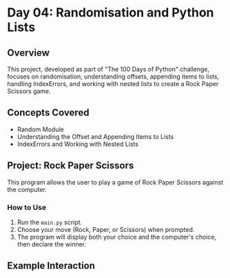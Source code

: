 # Day 04: Randomisation and Python Lists

## Overview
This project, developed as part of "The 100 Days of Python" challenge, focuses on randomisation, understanding offsets, appending items to lists, handling IndexErrors, and working with nested lists to create a Rock Paper Scissors game.

## Concepts Covered
- Random Module
- Understanding the Offset and Appending Items to Lists
- IndexErrors and Working with Nested Lists

## Project: Rock Paper Scissors
This program allows the user to play a game of Rock Paper Scissors against the computer.

### How to Use
1. Run the `main.py` script.
2. Choose your move (Rock, Paper, or Scissors) when prompted.
3. The program will display both your choice and the computer's choice, then declare the winner.

## Example Interaction